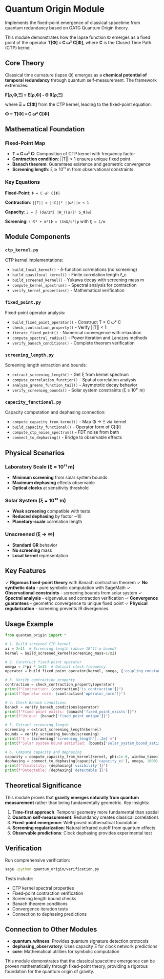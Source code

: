 # Quantum Origin Module

Implements the fixed-point emergence of classical spacetime from quantum redundancy
based on GATG Quantum Origin theory.

This module demonstrates how the lapse function Φ emerges as a fixed point of the
operator **T[Φ] ≡ C ω² C[Φ]**, where **C** is the Closed Time Path (CTP) kernel.

## Core Theory

Classical time curvature (lapse Φ) emerges as a **chemical potential of temporal redundancy** through quantum self-measurement. The framework extremizes:

**F[ρ,Φ,Ξ] = E[ρ,Φ] - Θ R[ρ;Ξ]**

where **Ξ = C[Φ]** from the CTP kernel, leading to the fixed-point equation:

**Φ = T[Φ] ≡ C ω² C[Φ]**

## Mathematical Foundation

### Fixed-Point Map
- **T = C ω² C**: Composition of CTP kernel with frequency factor
- **Contraction condition**: ||T|| < 1 ensures unique fixed point
- **Banach theorem**: Guarantees existence and geometric convergence
- **Screening length**: ξ ≳ 10¹¹ m from observational constraints

### Key Equations

**Fixed-Point**: `Φ = C ω² C[Φ]`

**Contraction**: `||T|| = ||C||² ||ω²||∞ < 1`

**Capacity**: `Ξ = ∫ (dω/2π) |W_T(ω)|² S_Φ(ω)`

**Screening**: `(-∇² + m²)Φ = (4πG/c⁴)ρ` with `ξ = 1/m`

## Module Components

### `ctp_kernel.py`
CTP kernel implementations:
- `build_local_kernel()` - δ-function correlations (no screening)
- `build_quasilocal_kernel()` - Finite correlation length ℓ_c
- `build_screened_kernel()` - Yukawa decay with screening mass m
- `compute_kernel_spectrum()` - Spectral analysis for contraction
- `verify_kernel_properties()` - Mathematical verification

### `fixed_point.py`
Fixed-point operator analysis:
- `build_fixed_point_operator()` - Construct T = C ω² C
- `check_contraction_property()` - Verify ||T|| < 1
- `iterate_fixed_point()` - Numerical convergence with relaxation
- `compute_spectral_radius()` - Power iteration and Lanczos methods
- `verify_banach_conditions()` - Complete theorem verification

### `screening_length.py`
Screening length extraction and bounds:
- `extract_screening_length()` - Get ξ from kernel spectrum
- `compute_correlation_function()` - Spatial correlation analysis
- `analyze_greens_function_tail()` - Asymptotic decay behavior
- `verify_screening_bounds()` - Solar system constraints (ξ ≥ 10¹¹ m)

### `capacity_functional.py`
Capacity computation and dephasing connection:
- `compute_capacity_from_kernel()` - Map Φ → Ξ via kernel
- `build_capacity_functional()` - Operator form of C[Φ]
- `compute_ctp_noise_spectrum()` - FDT noise from bath
- `connect_to_dephasing()` - Bridge to observable effects

## Physical Scenarios

### Laboratory Scale (ξ = 10¹¹ m)
- **Minimum screening** from solar system bounds
- **Maximum dephasing** effects observable
- **Optical clocks** at sensitivity threshold

### Solar System (ξ = 10¹² m)
- **Weak screening** compatible with tests
- **Reduced dephasing** by factor ~10
- **Planetary-scale** correlation length

### Unscreened (ξ → ∞)
- **Standard GR** behavior
- **No screening** mass
- **Local kernel** representation

## Key Features

✓ **Rigorous fixed-point theory** with Banach contraction theorem
✓ **No synthetic data** - pure symbolic computation with SageMath
✓ **Observational constraints** - screening bounds from solar system
✓ **Spectral analysis** - eigenvalue and contraction verification
✓ **Convergence guarantees** - geometric convergence to unique fixed point
✓ **Physical regularization** - screening prevents IR divergences

## Usage Example

```python
from quantum_origin import *

# 1. Build screened CTP kernel
xi = 2e11  # Screening length (above 10^11 m bound)
kernel = build_screened_kernel(screening_mass=1/xi)

# 2. Construct fixed-point operator
omega = 2*pi * 1e15  # Optical clock frequency
operator = build_fixed_point_operator(kernel, omega, {'coupling_constant': 0.01})

# 3. Verify contraction property
contraction = check_contraction_property(operator)
print(f"Contraction: {contraction['is_contraction']}")
print(f"Operator norm: {contraction['operator_norm']}")

# 4. Check Banach conditions
banach = verify_banach_conditions(operator)
print(f"Fixed point exists: {banach['fixed_point_exists']}")
print(f"Unique: {banach['fixed_point_unique']}")

# 5. Extract screening length
screening = extract_screening_length(kernel)
bounds = verify_screening_bounds(screening)
print(f"ξ = {screening['screening_length']:.2e} m")
print(f"Solar system bound satisfied: {bounds['solar_system_bound_satisfied']}")

# 6. Compute capacity and dephasing
capacity = compute_capacity_from_kernel(kernel, phi=1e-6, window_time=1000)
dephasing = connect_to_dephasing(capacity['capacity_xi'], omega, 1000)
print(f"Visibility: {dephasing['visibility']}")
print(f"Detectable: {dephasing['detectable']}")
```

## Theoretical Significance

This module proves that **gravity emerges naturally from quantum measurement** rather than being fundamentally geometric. Key insights:

1. **Time-first approach**: Temporal geometry more fundamental than spatial
2. **Quantum self-measurement**: Redundancy creates classical correlations
3. **Fixed-point emergence**: Well-posed mathematical foundation
4. **Screening regularization**: Natural infrared cutoff from quantum effects
5. **Observable predictions**: Clock dephasing provides experimental test

## Verification

Run comprehensive verification:
```bash
sage -python quantum_origin/verification.py
```

Tests include:
- CTP kernel spectral properties
- Fixed-point contraction verification
- Screening length bound checks
- Banach theorem conditions
- Convergence iteration tests
- Connection to dephasing predictions

## Connection to Other Modules

- **quantum_witness**: Provides quantum signature detection protocols
- **dephasing_observatory**: Uses capacity Ξ for clock network predictions
- **core**: Mathematical utilities for symbolic computation

This module demonstrates that the classical spacetime emergence can be proven mathematically through fixed-point theory, providing a rigorous foundation for the quantum origin of gravity.
